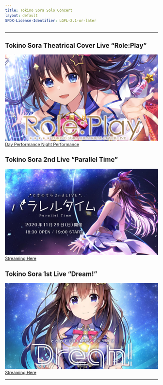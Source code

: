 ```yaml
---
title: Tokino Sora Solo Concert
layout: default
SPDX-License-Identifier: LGPL-2.1-or-later
---
```


---

## Tokino Sora Theatrical Cover Live “Role:Play”

<div class="container">
  <img class="lazyload" src="/assets/images/soraday-night.png" alt="soraday-night"/>
</div>
<a href="../soraday/" class="button" role="button">
  Day Performance
</a>
<a href="../soranight/" class="button" role="button">
  Night Performance
</a>

## Tokino Sora 2nd Live “Parallel Time”

<div class="container">
  <img class="lazyload" src="/assets/images/sora2.jpg" alt="sora2"/>
</div>
<a href="../sora2/" class="button" role="button">
  Streaming Here
</a>

## Tokino Sora 1st Live “Dream!”

<div class="container">
  <img class="lazyload" src="/assets/images/sora1.jpg" alt="sora1"/>
</div>
<a href="../sora1/" class="button" role="button">
  Streaming Here
</a>

---
